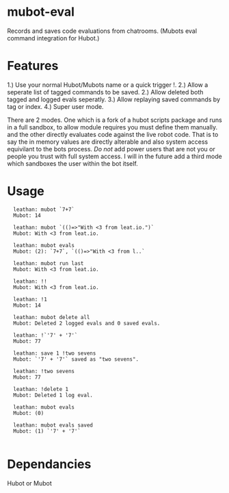 # mubot-eval
Records and saves code evaluations from chatrooms. (Mubots eval command integration for Hubot.)

# Features

  1.) Use your normal Hubot/Mubots name or a quick trigger !.
  2.) Allow a seperate list of tagged commands to be saved.
  2.) Allow deleted both tagged and logged evals seperatly.
  3.) Allow replaying saved commands by tag or index.
  4.) Super user mode.

There are 2 modes. One which is a fork of a hubot scripts package and runs in a full sandbox, to allow module requires you must define them manually. and the other directly evaluates code against the live robot code. That is to say the in memory values are directly alterable and also system access equivilant to the bots process. *Do not* add power users that are not you or people you trust with full system access. I will in the future add a third mode which sandboxes the user within the bot itself.

# Usage

```
  leathan: mubot `7+7`
  Mubot: 14

  leathan: mubot `(()=>"With <3 from leat.io.")`
  Mubot: With <3 from leat.io.

  leathan: mubot evals
  Mubot: (2): `7+7`, `(()=>"With <3 from l..`

  leathan: mubot run last
  Mubot: With <3 from leat.io.

  leathan: !!
  Mubot: With <3 from leat.io.

  leathan: !1
  Mubot: 14

  leathan: mubot delete all
  Mubot: Deleted 2 logged evals and 0 saved evals.

  leathan: !`'7' + '7'`
  Mubot: 77

  leathan: save 1 !two sevens
  Mubot: `'7' + '7'` saved as "two sevens".

  leathan: !two sevens
  Mubot: 77

  leathan: !delete 1
  Mubot: Deleted 1 log eval.

  leathan: mubot evals
  Mubot: (0)

  leathan: mubot evals saved
  Mubot: (1) `'7' + '7'`
  
```

# Dependancies
Hubot or Mubot
